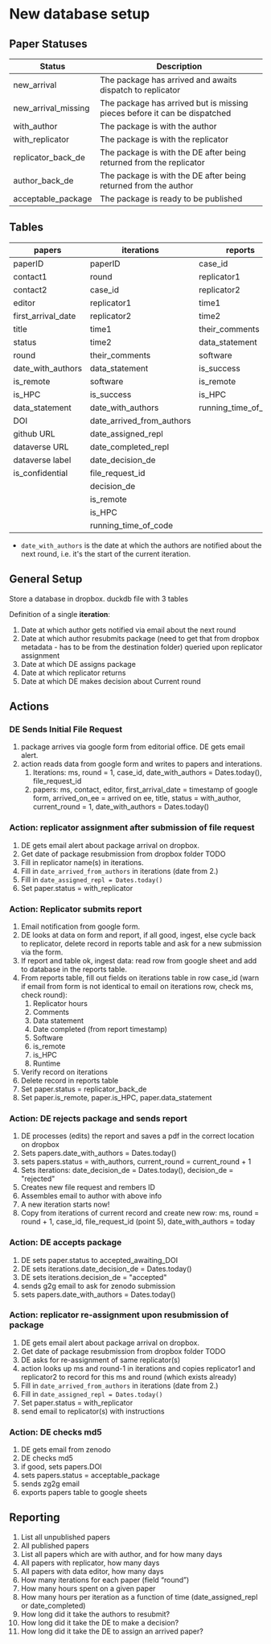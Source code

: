 # New database setup

## Paper Statuses

Status             | Description
---------          |--------------
new_arrival        | The package has arrived and awaits dispatch to replicator
new_arrival_missing   | The package has arrived but is missing pieces before it can be dispatched
with_author        | The package is with the author
with_replicator    | The package is with the replicator
replicator_back_de | The package is with the DE after being returned from the replicator
author_back_de     | The package is with the DE after being returned from the author
acceptable_package | The package is ready to be published


## Tables

papers             | iterations           | reports
---------          |--------------        |---------
paperID            | paperID              | case_id
contact1           | round                | replicator1
contact2           | case_id              | replicator2
editor             | replicator1          | time1
first_arrival_date | replicator2          | time2
title              | time1                | their_comments
status             | time2                | data_statement
round              | their_comments       | software
date_with_authors  | data_statement       | is_success
is_remote          | software             | is_remote
is_HPC             | is_success           | is_HPC
data_statement     | date_with_authors    | running_time_of_code
DOI                | date_arrived_from_authors         | 
 github URL       | date_assigned_repl        | 
 dataverse URL    | date_completed_repl       | 
 dataverse label  | date_decision_de     | 
  is_confidential | file_request_id      | 
                  | decision_de          | 
                  | is_remote            | 
                  | is_HPC               | 
                  | running_time_of_code | 



* `date_with_authors` is the date at which the authors are notified about the next round, i.e. it's the start of the current iteration.

## General Setup

Store a database in dropbox. duckdb file with 3 tables

Definition of a single **iteration**:

1. Date at which author gets notified via email about the next round
2. Date at which author resubmits package (need to get that from dropbox metadata - has to be from the destination folder) queried upon replicator assignment
3. Date at which DE assigns package
4. Date at which replicator returns
5. Date at which DE makes decision about Current round

## Actions

### DE Sends Initial File Request

1. package arrives via google form from editorial office. DE gets email alert.
2. action reads data from google form and writes to papers and interations.
   1. Iterations: ms, round = 1, case_id, date_with_authors = Dates.today(), file_request_id
   2. papers: ms, contact, editor, first_arrival_date = timestamp of google form, arrived_on_ee = arrived on ee, title, status = with_author, current_round = 1, date_with_authors = Dates.today()


### Action: replicator assignment after submission of file request

1. DE gets email alert about package arrival on dropbox.
2. Get date of package resubmission from dropbox folder TODO
3. Fill in replicator name(s) in iterations.
4. Fill in `date_arrived_from_authors` in iterations (date from 2.)
5. Fill in `date_assigned_repl = Dates.today()`
6. Set  paper.status = with_replicator


### Action: Replicator submits report

1. Email notification from google form.
2. DE looks at data on form and report, if all good, ingest, else cycle back to replicator, delete record in reports table and ask for a new submission via the form.
3. If report and table ok, ingest data: read row from google sheet and add to database in the reports table. 
4. From reports table, fill out fields on iterations table in row case_id (warn if email from form is not identical to email on iterations row, check ms, check round):
    1. Replicator hours
    2. Comments
    3. Data statement
    4. Date completed (from report timestamp)
    5. Software
    6. is_remote
    7. is_HPC
    8. Runtime 
5. Verify record on iterations
6. Delete record in reports table
7. Set paper.status = replicator_back_de
8. Set paper.is_remote, paper.is_HPC, paper.data_statement


### Action: DE rejects package and sends report

1. DE processes (edits) the report and saves a pdf in the correct location on dropbox
2. Sets papers.date_with_authors = Dates.today()
3. sets papers.status = with_authors, current_round = current_round + 1
4. Sets iterations: date_decision_de  = Dates.today(), decision_de = "rejected" 
5. Creates new file request and rembers ID 
6. Assembles email to author with above info
7. A new iteration starts now!
8. Copy from iterations of current record and create new row: ms, round = round + 1, case_id, file_request_id (point 5), date_with_authors = today


### Action: DE accepts package

1. DE sets paper.status to accepted_awaiting_DOI
2. DE sets iterations.date_decision_de = Dates.today()
3. DE sets iterations.decision_de = "accepted"
4. sends g2g email to ask for zenodo submission
5. sets papers.date_with_authors = Dates.today()

### Action: replicator re-assignment upon resubmission of package

1. DE gets email alert about package arrival on dropbox.
2. Get date of package resubmission from dropbox folder TODO
3. DE asks for re-assignment of same replicator(s)
4. action looks up ms and round-1 in iterations and copies replicator1 and replicator2 to record for this ms and round (which exists already) 
5. Fill in `date_arrived_from_authors` in iterations (date from 2.)
6. Fill in `date_assigned_repl = Dates.today()`
7. Set paper.status = with_replicator
8. send email to replicator(s) with instructions


### Action: DE checks md5 

1. DE gets email from zenodo
2. DE checks md5
3. if good, sets papers.DOI  
4. sets papers.status = acceptable_package
5. sends zg2g email
6. exports papers table to google sheets


## Reporting

1. List all unpublished papers
2. All published papers
3. List all papers which are with author, and for how many days
4. All papers with replicator, how many days
5. All papers with data editor, how many days
6. How many iterations for each paper (field “round”)
7. How many hours spent on a given paper
8. How many hours per iteration as a function of time (date_assigned_repl or date_completed)
9. How long did it take the authors to resubmit?
10. How long did it take the DE to make a decision?
11. How long did it take the DE to assign an arrived paper?